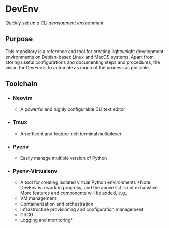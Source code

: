 # DevEnv
_Quickly set up a CLI development environment_

## Purpose
This repository is a reference and tool for creating lightweight
development environments on Debian-based Linux and MacOS systems.
Apart from storing useful configurations and documenting steps
and procedures, the vision for DevEnv is to automate as much of
the process as possible.

## Toolchain
- ### Neovim
	- A powerful and highly configurable CLI text editor
- ### Tmux
	- An efficent and feature-rich terminal multiplexer
- ### Pyenv
	- Easily manage multiple version of Python
- ### Pyenv-Virtualenv
	- A tool for creating isolated virtual Python environments
*Note: DevEnv is a work in progress, and the above list is not
exhaustive. More features and components will be added, e.g.,
	- VM management
	- Containerization and orchestration
	- Infrastructure provisioning and configuration management
	- CI/CD
	- Logging and monitoring* 
